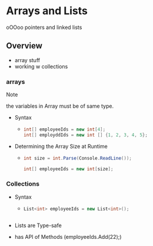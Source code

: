 # Arrays and Lists

oOOoo pointers and linked lists

## Overview

- array stuff
- working w collections

### arrays

> [!note]
> the variables in Array must be of same type.

- Syntax

  - ```c#
    int[] employeeIds = new int[4];
    int[] employddIds = new int [] {1, 2, 3, 4, 5};
    ```

- Determining the Array Size at Runtime

  - ```c#
    int size = int.Parse(Console.ReadLine());

    int[] employeeIds = new int[size];
    ```

### Collections

- Syntax

  - ```c#
    List<int> employeeIds = new List<int>();
    ```

  ```

  ```

- Lists are Type-safe
- has API of Methods (employeeIds.Add(22);)
